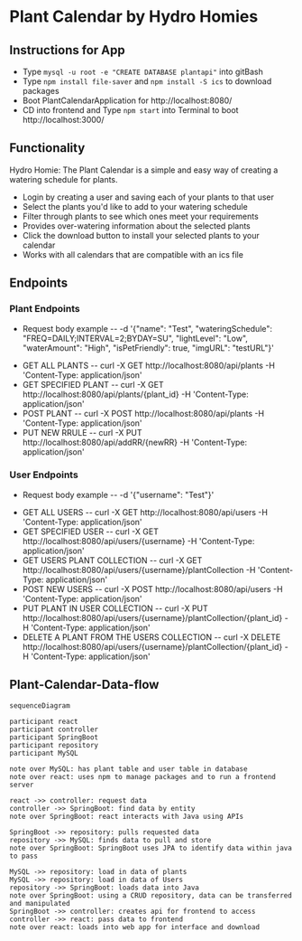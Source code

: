 # Plant Calendar by Hydro Homies

## Instructions for App

* Type `mysql -u root -e "CREATE DATABASE plantapi"` into gitBash
* Type `npm install file-saver` and `npm install -S ics` to download packages
* Boot PlantCalendarApplication for http://localhost:8080/
* CD into frontend and Type `npm start` into Terminal to boot http://localhost:3000/

## Functionality 
Hydro Homie: The Plant Calendar is a simple and easy way of creating a watering schedule for plants.
* Login by creating a user and saving each of your plants to that user
* Select the plants you'd like to add to your watering schedule
* Filter through plants to see which ones meet your requirements
* Provides over-watering information about the selected plants
* Click the download button to install your selected plants to your calendar
* Works with all calendars that are compatible with an ics file

## Endpoints

### Plant Endpoints
- Request body example --  -d '{"name": "Test", "wateringSchedule": "FREQ=DAILY;INTERVAL=2;BYDAY=SU", 
                        "lightLevel": "Low", "waterAmount": "High", "isPetFriendly": true, "imgURL": "testURL"}'

* GET ALL PLANTS -- curl -X GET http://localhost:8080/api/plants -H 'Content-Type: application/json'
* GET SPECIFIED PLANT -- curl -X GET http://localhost:8080/api/plants/{plant_id} -H 'Content-Type: application/json'
* POST PLANT -- curl -X POST http://localhost:8080/api/plants -H 'Content-Type: application/json'
* PUT NEW RRULE -- curl -X PUT http://localhost:8080/api/addRR/{newRR} -H 'Content-Type: application/json' 

### User Endpoints
- Request body example -- -d '{"username": "Test"}'

* GET ALL USERS -- curl -X GET http://localhost:8080/api/users -H 'Content-Type: application/json'
* GET SPECIFIED USER -- curl -X GET http://localhost:8080/api/users/{username} -H 'Content-Type: application/json'
* GET USERS PLANT COLLECTION -- curl -X GET http://localhost:8080/api/users/{username}/plantCollection -H 'Content-Type: application/json'
* POST NEW USERS -- curl -X POST http://localhost:8080/api/users -H 'Content-Type: application/json'
* PUT PLANT IN USER COLLECTION -- curl -X PUT http://localhost:8080/api/users/{username}/plantCollection/{plant_id} -H 'Content-Type: application/json'
* DELETE A PLANT FROM THE USERS COLLECTION -- curl -X DELETE http://localhost:8080/api/users/{username}/plantCollection/{plant_id} -H 'Content-Type: application/json'

## Plant-Calendar-Data-flow
```mermaid
sequenceDiagram

participant react
participant controller
participant SpringBoot
participant repository
participant MySQL

note over MySQL: has plant table and user table in database
note over react: uses npm to manage packages and to run a frontend server

react ->> controller: request data
controller ->> SpringBoot: find data by entity
note over SpringBoot: react interacts with Java using APIs

SpringBoot ->> repository: pulls requested data
repository ->> MySQL: finds data to pull and store
note over SpringBoot: SpringBoot uses JPA to identify data within java to pass

MySQL ->> repository: load in data of plants
MySQL ->> repository: load in data of Users
repository ->> SpringBoot: loads data into Java
note over SpringBoot: using a CRUD repository, data can be transferred and manipulated
SpringBoot ->> controller: creates api for frontend to access
controller ->> react: pass data to frontend
note over react: loads into web app for interface and download
```
